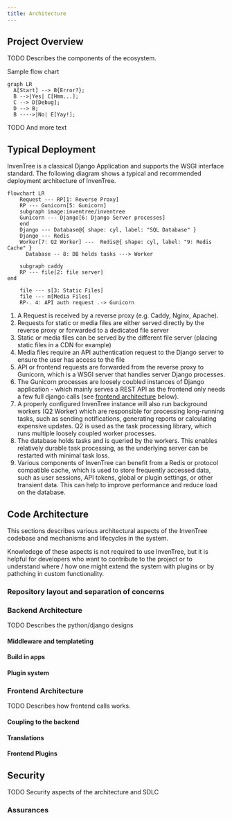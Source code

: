 ```yaml
---
title: Architecture
---
```


## Project Overview

TODO Describes the components of the ecosystem.

Sample flow chart

``` mermaid
graph LR
  A[Start] --> B{Error?};
  B -->|Yes| C[Hmm...];
  C --> D[Debug];
  D --> B;
  B ---->|No| E[Yay!];
```

TODO And more text

## Typical Deployment

InvenTree is a classical Django Application and supports the WSGI interface standard. The following diagram shows a typical and recommended deployment architecture of InvenTree.

``` mermaid
flowchart LR
    Request --- RP[1: Reverse Proxy]
    RP --- Gunicorn[5: Gunicorn]
    subgraph image:inventree/inventree
    Gunicorn --- Django[6: Django Server processes]
    end
    Django --- Database@{ shape: cyl, label: "SQL Database" }
    Django --- Redis
    Worker[7: Q2 Worker] ---  Redis@{ shape: cyl, label: "9: Redis Cache" }
      Database -- 8: DB holds tasks ---> Worker

    subgraph caddy
    RP --- file[2: file server]
end

    file --- s[3: Static Files]
    file --- m[Media Files]
    RP-. 4: API auth request .-> Gunicorn
```

1. A Request is received by a reverse proxy (e.g. Caddy, Nginx, Apache).
2. Requests for static or media files are either served directly by the reverse proxy or forwarded to a dedicated file server
3. Static or media files can be served by the different file server (placing static files in a CDN for example)
4. Media files require an API authentication request to the Django server to ensure the user has access to the file
5. API or frontend requests are forwarded from the reverse proxy to Gunicorn, which is a WSGI server that handles server Django processes.
6. The Gunicorn processes are loosely coubled instances of Django application - which mainly serves a REST API as the frontend only needs a few full django calls (see [frontend architecture](#frontend-architecture) below).
7. A properly configured InvenTree instance will also run background workers (Q2 Worker) which are responsible for processing long-running tasks, such as sending notifications, generating reports or calculating expensive updates. Q2 is used as the task processing library, which runs multiple loosely coupled worker processes.
8. The database holds tasks and is queried by the workers. This enables relatively durable task processing, as the underlying server can be restarted with minimal task loss.
9. Various components of InvenTree can benefit from a Redis or protocol compatible cache, which is used to store frequently accessed data, such as user sessions, API tokens, global or plugin settings, or other transient data. This can help to improve performance and reduce load on the database.

## Code Architecture

This sections describes various architectural aspects of the InvenTree codebase and mechanisms and lifecycles in the system.

Knowledege of these aspects is not required to use InvenTree, but it is helpful for developers who want to contribute to the project or to understand where / how one might extend the system with plugins or by pathching in custom functionality.

### Repository layout and separation of concerns

### Backend Architecture

TODO Describes the python/django designs

#### Middleware and templateting

#### Build in apps

#### Plugin system

### Frontend Architecture

TODO Describes how frontend calls works.

#### Coupling to the backend

#### Translations

#### Frontend Plugins

## Security

TODO Security aspects of the architecture and SDLC

### Assurances

